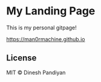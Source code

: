 # My Landing Page   
This is my personal gitpage!

https://man0rmachine.github.io

## License

MIT © Dinesh Pandiyan
